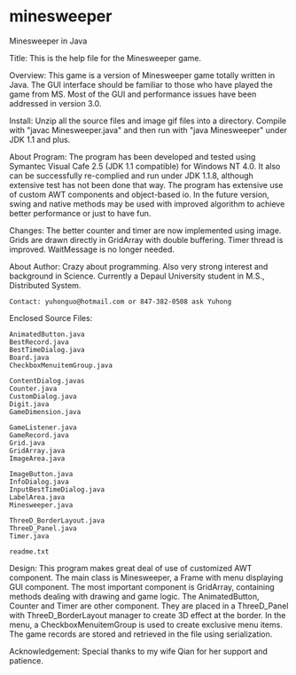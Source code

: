 # minesweeper
Minesweeper in Java

Title:
	This is the help file for the Minesweeper game.

Overview:
	This game is a version of Minesweeper game totally written in Java. The GUI interface should be familiar to those who have played the game from MS.  Most of the GUI and performance issues have been addressed in version 3.0.

Install:
	Unzip all the source files and image gif files into a directory.  Compile with "javac Minesweeper.java" and then run with "java Minesweeper" under JDK 1.1 and plus.

About Program:
	The program has been developed and tested using Symantec Visual Cafe 2.5 (JDK 1.1 compatible) for Windows NT 4.0.  It also can be successfully re-complied and run under JDK 1.1.8, although extensive test has not been done that way.
	The program has extensive use of custom AWT components and object-based io.  In the future version, swing and native methods may be used with improved algorithm to achieve better performance or just to have fun.

Changes:
	The better counter and timer are now implemented using image.
	Grids are drawn directly in GridArray with double buffering.
	Timer thread is improved.
	WaitMessage is no longer needed.

About Author:
	Crazy about programming.
	Also very strong interest and background in Science.
	Currently a Depaul University student in M.S., Distributed System.

	Contact: yuhonguo@hotmail.com or 847-382-0508 ask Yuhong
 
Enclosed Source Files:

	AnimatedButton.java
	BestRecord.java
	BestTimeDialog.java
	Board.java
	CheckboxMenuitemGroup.java

	ContentDialog.javas
	Counter.java
	CustomDialog.java
	Digit.java
	GameDimension.java

	GameListener.java
	GameRecord.java
	Grid.java
	GridArray.java
	ImageArea.java

	ImageButton.java
	InfoDialog.java
	InputBestTimeDialog.java
	LabelArea.java
	Minesweeper.java

	ThreeD_BorderLayout.java
	ThreeD_Panel.java
	Timer.java

	readme.txt
	
Design:
	This program makes great deal of use of customized AWT component.  The main class is Minesweeper, a Frame with menu displaying GUI component.  The most important component is GridArray, containing methods dealing with drawing and game logic.  The AnimatedButton, Counter and Timer are other component.  They are placed in a ThreeD_Panel with ThreeD_BorderLayout manager to create 3D effect at the border.  In the menu, a CheckboxMenuitemGroup is used to create exclusive menu items.  The game records are stored and retrieved in the file using serialization.

Acknowledgement:
	Special thanks to my wife Qian for her support and patience.
	

